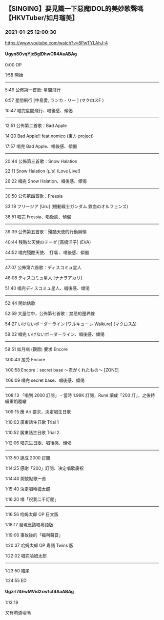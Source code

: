 ## 【SINGING】要見識一下惡魔IDOL的美妙歌聲嗎【HKVTuber/如月瑠美】
### 2021-01-25 12:00:30
https://www.youtube.com/watch?v=8PwTYLAhJ-4
#### Ugyn8OvqYjcBgIDhwOR4AaABAg
0:00 OP

1:58 開始

----------------------------------------

5:49 公佈第一首歌: 星間飛行

6:57 星間飛行 [中島愛, ランカ・リー ] (マクロスF )

10:47 唱完星間飛行、唱後感、傾偈

----------------------------------------

12:51 公佈第二首歌：Bad Apple

14:20 Bad Apple!! feat.nomico (東方 project)

17:57 唱完 Bad Apple、唱後感、傾偈

----------------------------------------

20:44 公佈第三首歌：Snow Halation

22:11 Snow Halation [μ's] (Love Live!)

26:22 唱完 Snow Halation、唱後感、傾偈

----------------------------------------

30:50 公佈第四首歌：Freesia

33:18 フリージア [Uru] (機動戦士ガンダム 鉄血のオルフェンズ)

38:51 唱完 Fressia、唱後感、傾偈

----------------------------------------

39:39 公佈第五首歌：殘酷天使的行動綱領

40:44 残酷な天使のテーゼ [高橋洋子] (EVA)

44:52 唱完殘酷天使、 打嗝 、唱後感、傾偈

----------------------------------------

47:07 公佈第六首歌：ディスコミュ星人

48:08 ディスコミュ星人 [ナナヲアカリ]

51:40 唱完ディスコミュ星人、唱後感、傾偈

----------------------------------------

52:44 開始估歌

52:59 大量估中，公佈第七首歌：禁忌的邊界線

54:27 いけないボーダーライン [ワルキューレ Walkure] (マクロスΔ)

59:02 唱完 いけないボーダーライン、唱後感、傾偈

----------------------------------------

59:51 如月病 (觀眾) 要求 Encore

1:00:43 接受 Encore

1:00:58 Encore：secret base 〜君がくれたもの〜 [ZONE]

1:06:09 唱完 secret base、唱後感、傾偈

----------------------------------------

1:08:13 「唱到 2000 訂閱」 - 當時 1.99K 訂閱，Rumi 讀成「200 訂」，之後持續重蹈覆轍

1:09:15 應 Ari 要求，決定唱生日歌

1:10:03 廣東話生日歌 Trial 1

1:10:52 廣東話生日歌 Trial 2

1:12:06 唱完生日歌、唱後感、傾偈

----------------------------------------

1:13:50 達成 2000 訂閱

1:14:25 感謝「200」訂閱、決定唱歌慶祝

1:14:40 開放點歌一首

1:15:40 決定唱哈姆太郎

1:16:20 唱「祝我二千訂閱」

----------------------------------------

1:16:56 哈姆太郎 OP 日文版

1:18:17 發現應該唱粵語版

1:19:06 事故後的「福利聲音」

1:20:37 哈姆太郎 OP 粵語 Twins 版

1:22:02 唱完哈姆太郎

----------------------------------------

1:23:50 結尾

1:24:55 ED

#### UgzrI74EwMVid2xw1ct4AaABAg
1:13:19 

又有啲道理喎

